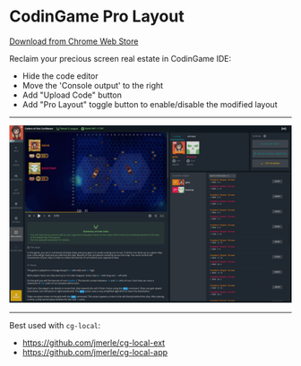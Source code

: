 # CodinGame Pro Layout
[Download from Chrome Web Store](https://chromewebstore.google.com/detail/fleeplnobejocpmlphmbhlnhnimoglpa)

Reclaim your precious screen real estate in CodinGame IDE:
* Hide the code editor
* Move the 'Console output' to the right
* Add "Upload Code" button
* Add "Pro Layout" toggle button to enable/disable the modified layout

---

![screenshot](images/screenshot.png)

---

Best used with `cg-local`:
* https://github.com/jmerle/cg-local-ext
* https://github.com/jmerle/cg-local-app
